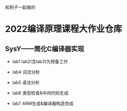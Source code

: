 和狗子一起做的
# 2022编译原理课程大作业仓库

## SysY——简化C编译器实现 

* lab1 lab2(含lab3)为预备工作

* lab4 词法分析

* lab5 语法分析

* lab6 类型检查&中间代码生成

* lab7 ARM生成&编译器构造完成
